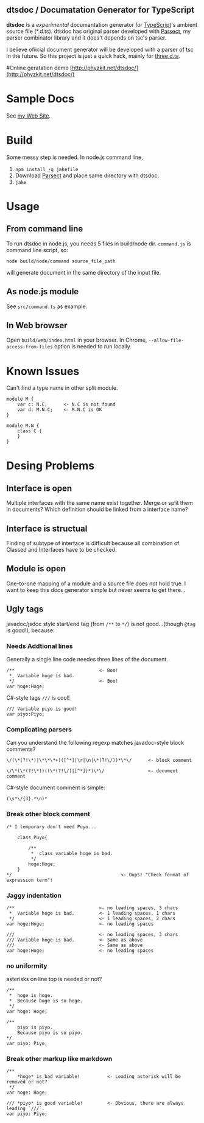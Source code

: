 dtsdoc / Documatation Generator for TypeScript
---------------

**dtsdoc** is a *experimental* documantation generator for [TypeScript](http://www.typescriptlang.org/)'s ambient source file (*.d.ts). dtsdoc has original parser developed with [Parsect](https://github.com/kontan/Parsect), my parser combinator library and it does't depends on tsc's parser. 

I believe ofiicial document generator will be developed with a parser of tsc in the future. So this project is just a quick hack, mainly for [three.d.ts](https://github.com/kontan/three.d.ts). 

#Online geratation demo
[http://phyzkit.net/dtsdoc/](http://phyzkit.net/dtsdoc/)

# Sample Docs
See [my Web Site](http://phyzkit.net/).

# Build

Some messy step is needed. In node.js command line,

1. `npm install -g jakefile`
2. Download [Parsect](https://github.com/kontan/Parsect) and place same directory with dtsdoc. 
2. `jake`

# Usage

## From command line
To run dtsdoc in node.js, you needs 5 files in build/node dir. `command.js` is command line script, so: 

`node build/node/command source_file_path`

will generate document in the same directory of the input file.

## As node.js module

See `src/command.ts` as example.

## In Web browser

Open `build/web/index.html` in your browser. In Chrome, `--allow-file-access-from-files` option is needed to run locally.

# Known Issues

Can't find a type name in other split module. 

    module M {
        var c: N.C;      <- N.C is not found
        var d: M.N.C;    <- M.N.C is OK
    }

    module M.N {
        class C {
        }
    }

# Desing Problems

## Interface is open
Multiple interfaces with the same name exist together. Merge or split them in documents? Which definition should be linked from a interface name? 

## Interface is structual
Finding of subtype of interface is difficult because all combination of Classed and Interfaces have to be checked. 

## Module is open
One-to-one mapping of a module and a source file does not hold true. I want to keep this docs generator simple but never seems to get there...

## Ugly tags
javadoc/jsdoc style start/end tag (from `/**` to `*/`) is not good...(though `@tag` is good!), because:
  
### Needs Addtional lines
Generally a single line code needes three lines of the document.

    /**                               <- Boo!
     *  Variable hoge is bad.
     */                               <- Boo!
    var hoge:Hoge;

C#-style tags `///` is cool!

    /// Variable piyo is good!
    var piyo:Piyo;


### Complicating parsers
Can you understand the following regexp matches javadoc-style block comments?

    \/(\*(?!\*)|\*\*\*+)([^*]|\r|\n|\*(?!\/))*\*\/      <- block comment

    \/\*(\*(?!\*))((\*(?!\/)|[^*])*)\*\/				<- document comment

C#-style document comment is simple:

	(\s*\/{3}.*\n)*

### Break other block comment

    /* I temporary don't need Puyo...

    	class Puyo{

		    /**                               
		     *  class variable hoge is bad.
		     */                               
		    hoge:Hoge;
		}
	*/							              <- Oops! "Check format of expression term"!

### Jaggy indentation

    /**                               <- no leading spaces, 3 chars
     *  Variable hoge is bad.         <- 1 leading spaces, 1 chars 
     */                               <- 1 leading spaces, 2 chars
    var hoge:Hoge;                    <- no leading spaces

    ///                               <- no leading spaces, 3 chars
    /// Variable hoge is bad.         <- Same as above 
    ///                               <- Same as above
    var hoge:Hoge;                    <- no leading spaces    

### no uniformity
asterisks on line top is needed or not?

    /**
     *  hoge is hoge.
     *  Because hoge is so hoge.
     */
    var hoge: Hoge;

    /**
    	piyo is piyo.
    	Because piyo is so piyo.
    */ 
    var piyo: Piyo; 

### Break other markup like markdown 

    /**
        *hoge* is bad variable!          <- Leading asterisk will be removed or not?
     */
    var hoge: Hoge;

    /// *piyo* is good variable!         <- Obvious, there are always leading `///`. 
    var piyo: Piyo;          